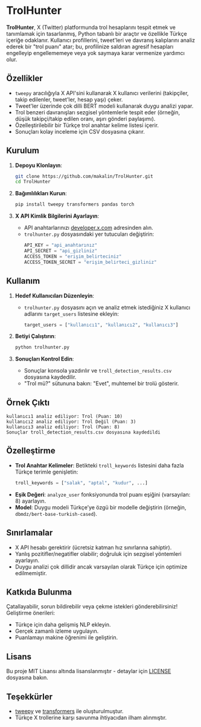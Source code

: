 # TrolHunter

**TrolHunter**, X (Twitter) platformunda trol hesaplarını tespit etmek ve tanımlamak için tasarlanmış, Python tabanlı bir araçtır ve özellikle Türkçe içeriğe odaklanır. Kullanıcı profillerini, tweet'leri ve davranış kalıplarını analiz ederek bir "trol puanı" atar; bu, profilinize saldıran agresif hesapları engelleyip engellememeye veya yok saymaya karar vermenize yardımcı olur.

## Özellikler
- `tweepy` aracılığıyla X API'sini kullanarak X kullanıcı verilerini (takipçiler, takip edilenler, tweet'ler, hesap yaşı) çeker.
- Tweet'ler üzerinde çok dilli BERT modeli kullanarak duygu analizi yapar.
- Trol benzeri davranışları sezgisel yöntemlerle tespit eder (örneğin, düşük takipçi/takip edilen oranı, aşırı gönderi paylaşımı).
- Özelleştirilebilir bir Türkçe trol anahtar kelime listesi içerir.
- Sonuçları kolay inceleme için CSV dosyasına çıkarır.

## Kurulum

1. **Depoyu Klonlayın**:
   ```bash
   git clone https://github.com/makalin/TrolHunter.git
   cd TrolHunter
   ```

2. **Bağımlılıkları Kurun**:
   ```bash
   pip install tweepy transformers pandas torch
   ```

3. **X API Kimlik Bilgilerini Ayarlayın**:
   - API anahtarlarınızı [developer.x.com](https://developer.x.com) adresinden alın.
   - `trolhunter.py` dosyasındaki yer tutucuları değiştirin:
     ```python
     API_KEY = "api_anahtarınız"
     API_SECRET = "api_gizliniz"
     ACCESS_TOKEN = "erişim_belirteciniz"
     ACCESS_TOKEN_SECRET = "erişim_belirteci_gizliniz"
     ```

## Kullanım

1. **Hedef Kullanıcıları Düzenleyin**:
   - `trolhunter.py` dosyasını açın ve analiz etmek istediğiniz X kullanıcı adlarını `target_users` listesine ekleyin:
     ```python
     target_users = ["kullanıcı1", "kullanıcı2", "kullanıcı3"]
     ```

2. **Betiyi Çalıştırın**:
   ```bash
   python trolhunter.py
   ```

3. **Sonuçları Kontrol Edin**:
   - Sonuçlar konsola yazdırılır ve `troll_detection_results.csv` dosyasına kaydedilir.
   - "Trol mü?" sütununa bakın: "Evet", muhtemel bir trolü gösterir.

## Örnek Çıktı
```
kullanıcı1 analiz ediliyor: Trol (Puan: 10)
kullanıcı2 analiz ediliyor: Trol Değil (Puan: 3)
kullanıcı3 analiz ediliyor: Trol (Puan: 8)
Sonuçlar troll_detection_results.csv dosyasına kaydedildi
```

## Özelleştirme
- **Trol Anahtar Kelimeler**: Betikteki `troll_keywords` listesini daha fazla Türkçe terimle genişletin:
  ```python
  troll_keywords = ["salak", "aptal", "kudur", ...]
  ```
- **Eşik Değeri**: `analyze_user` fonksiyonunda trol puanı eşiğini (varsayılan: 8) ayarlayın.
- **Model**: Duygu modeli Türkçe’ye özgü bir modelle değiştirin (örneğin, `dbmdz/bert-base-turkish-cased`).

## Sınırlamalar
- X API hesabı gerektirir (ücretsiz katman hız sınırlarına sahiptir).
- Yanlış pozitifler/negatifler olabilir; doğruluk için sezgisel yöntemleri ayarlayın.
- Duygu analizi çok dillidir ancak varsayılan olarak Türkçe için optimize edilmemiştir.

## Katkıda Bulunma
Çatallayabilir, sorun bildirebilir veya çekme istekleri gönderebilirsiniz! Geliştirme önerileri:
- Türkçe için daha gelişmiş NLP ekleyin.
- Gerçek zamanlı izleme uygulayın.
- Puanlamayı makine öğrenimi ile geliştirin.

## Lisans
Bu proje MIT Lisansı altında lisanslanmıştır - detaylar için [LICENSE](LICENSE) dosyasına bakın.

## Teşekkürler
- [tweepy](https://github.com/tweepy/tweepy) ve [transformers](https://github.com/huggingface/transformers) ile oluşturulmuştur.
- Türkçe X trollerine karşı savunma ihtiyacıdan ilham alınmıştır.
